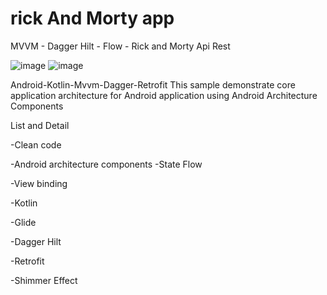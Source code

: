 # rick And Morty app
MVVM - Dagger Hilt - Flow - Rick and Morty Api Rest

![image](https://user-images.githubusercontent.com/46654557/223407357-d5a04716-29df-4235-b9ad-4ae7dd260f1c.png) ![image](https://user-images.githubusercontent.com/46654557/223407780-706e9590-378b-4c81-a1f4-14163104436d.png)


Android-Kotlin-Mvvm-Dagger-Retrofit
This sample demonstrate core application architecture for Android application using Android Architecture Components

List and Detail


-Clean code

-Android architecture components -State Flow

-View binding

-Kotlin

-Glide

-Dagger Hilt

-Retrofit

-Shimmer Effect 



